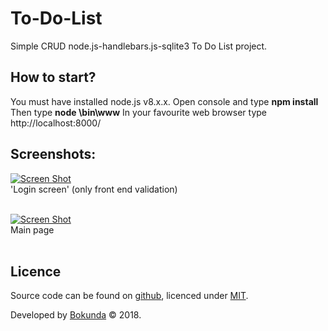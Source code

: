 # To-Do-List
Simple CRUD node.js-handlebars.js-sqlite3 To Do List project.

## How to start? ##
You must have installed node.js v8.x.x.
Open console and type **npm install**
Then type **node \bin\www**
In your favourite web browser type http://localhost:8000/

## Screenshots:

[![Screen Shot](https://i.imgur.com/xnT445R.png)](#)<br>
'Login screen' (only front end validation)<br><br>

[![Screen Shot](https://i.imgur.com/J76K7kB.png)](#)<br>
Main page<br><br>


## Licence

Source code can be found on [github](https://github.com/georgeOsdDev/markdown-edit), licenced under [MIT](http://opensource.org/licenses/mit-license.php).

Developed by [Bokunda](#) 
© 2018.

